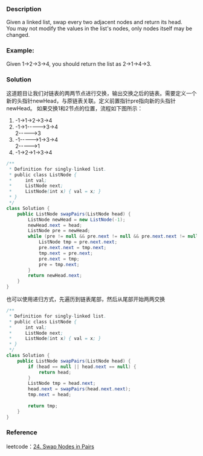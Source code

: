 ### Description
Given a linked list, swap every two adjacent nodes and return its head.  
You may not modify the values in the list's nodes, only nodes itself may be changed.  
### Example:
Given 1->2->3->4, you should return the list as 2->1->4->3.  
### Solution
这道题目让我们对链表的两两节点进行交换，输出交换之后的链表。需要定义一个新的头指针newHead，与原链表关联。定义前置指针pre指向新的头指针newHead。
如果交换1和2节点的位置，流程如下图所示：  
1. -1->1->2->3->4  
2. -1->1----->3->4  
       2----->3  
3. -1----->1->3->4  
    2----->1  
4. -1->2->1->3->4  

``` Java
/**
 * Definition for singly-linked list.
 * public class ListNode {
 *     int val;
 *     ListNode next;
 *     ListNode(int x) { val = x; }
 * }
 */
class Solution {
    public ListNode swapPairs(ListNode head) {
        ListNode newHead = new ListNode(-1);
        newHead.next = head;
        ListNode pre = newHead;
        while (pre != null && pre.next != null && pre.next.next != null) {
            ListNode tmp = pre.next.next;
            pre.next.next = tmp.next;
            tmp.next = pre.next;
            pre.next = tmp;
            pre = tmp.next;  
        }
        return newHead.next;
    }
}
```
也可以使用递归方式，先遍历到链表尾部，然后从尾部开始两两交换
``` Java
/**
 * Definition for singly-linked list.
 * public class ListNode {
 *     int val;
 *     ListNode next;
 *     ListNode(int x) { val = x; }
 * }
 */
class Solution {
    public ListNode swapPairs(ListNode head) {
        if (head == null || head.next == null) {
            return head;
        }
        ListNode tmp = head.next;
        head.next = swapPairs(head.next.next);
        tmp.next = head;
        
        return tmp;
    }
}
```
### Reference
leetcode：[24. Swap Nodes in Pairs](https://leetcode.com/problems/swap-nodes-in-pairs/)  
